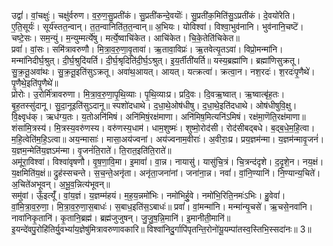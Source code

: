 

  
उद्वां॑। वां॒चक्षुः॑। चक्षु॑र्वरुण। व॒रु॒ण॒सु॒प्रती॑कं। सु॒प्रती॑कन्दे॒वयॊः॑। सु॒प्रती॑क॒मिति॑सु॒ऽप्रती॑कं। दे॒वयो॑रेति। ए॒ति॒सूर्यः॑। सूर्य॑स्तत॒न्वान्। त॒त॒न्वानिति॑त॒त॒न्वान्॥ अ॒भियः। योविश्वा॑। विश्वा॒भुव॑नानि। भुव॑नानि॒चष्टॆ॑। चष्टे॒सः। सम॒न्युं। म॒न्युम्मर्त्ये॑षु। मर्त्ये॒ष्वाचि॑केत। आचि॑केत। चि॒के॒तेति॑चिकेत॥  
प्रवां॑। वां॒सः। समि॑त्रावरुणौ। मि॒त्रा॒व॒रु॒णा॒वृ॒तावा॑। ऋ॒तावा॒विप्रः॑। ऋ॒तवेत्यृ॒तऽवा॑। विप्रो॒मन्मा॑नि। मन्मा॑निदीर्घ॒श्रुत्। दी॒र्घ॒श्रुदि॑यर्ति। दी॒र्घ॒श्रृदिति॑दी॒र्घ॒ऽश्रुत्। इ॒य॒र्तीती॑यर्ति॥ यस्य॒ब्रह्मा॑णि। ब्रह्मा॑णिसुक्रतू। सु॒क्र॒तू॒अवा॑थः। सु॒क्र॒तू॒इति॑सुऽक्रतू। अवा॑थ॒आयत्। आयत्। यत्क्रत्वा॑। क्रत्वा॒न। नश॒रदः॑। श॒रदः॑पृ॒णैथे॑। पृ॒णैथे॒इति॑पृ॒णैथे॑॥  
प्रोरोः। उ॒रोर्मि॑त्रावरुणा। मि॒त्रा॒व॒रु॒णा॒पृ॒थि॒व्याः। पृ॒थि॒व्याःप्र। प्रदि॒वः। दि॒वऋ॒ष्वात्। ऋ॒ष्वात्बृ॑ह॒तः। बृ॒ह॒तस्सु॑दानू। सु॒दा॒नूइति॑सुऽदानू॥ स्पशो॑दधाथे। द॒धा॒थे॒ओष॑धीषु। द॒धा॒थे॒इति॑दधाथे। ओष॑धीषुवि॒क्षु। वि॒क्ष्वृध॑क्। ऋध॑ग्य॒तः। य॒तोअनि॑मिषं। अनि॑मिषं॒रक्ष॑माणा। अनि॑मिष॒मित्यनि॑ऽमिषं। रक्ष॑मा॒णॆति॒रक्ष॑माणा॥  
शंसा॑मि॒त्रस्य॑। मि॒त्रस्य॒वरु॑णस्य। वरु॑णस्य॒धाम॑। धाम॒शुष्मः॑। शुष्मो॒रोद॑सी। रोद॑सीबद्बधे। ब॒द्ब॒धे॒म॒हि॒त्वा। म॒हि॒त्वेति॑म॒हि॒ऽत्वा॥ अय॒न्मासाः॑। मासा॒अय॑ज्वनां। अय॑ज्वनाम॒वीराः॑। अ॒वीराः॒प्र। प्रय॒ज्ञम॑न्मा। य॒ज्ञम॑न्मावृ॒जनं॑। य॒ज्ञम॒न्मेति॑य॒ज्ञऽम॑न्मा। वृ॒जनं॑ति॒राते॑। ति॒रात॒इति॑ति॒राते॑॥  
अमू॑रा॒विश्वा॑। विश्वा॑वृषणौ। वृ॒ष॒णा॒वि॒मा। इ॒मावां॑। वा॒न्न। नायासु॑। यासु॑चि॒त्रं। चि॒त्रन्द॑दृशे। द॒दृ॒शे॒न। नय॒क्षं। य॒क्षमिति॑य॒क्षं॥ द्रुह॑स्सचन्ते। स॒च॒न्ते॒अनृ॑ता। अनृ॑ता॒जना॑नां। जना॑ना॒न्न। नवां॑। वां॒नि॒ण्यानि॑। नि॒ण्यान्य॒चिते॑। अ॒चिते॑अभूवन्। अ॒भू॒व॒न्नित्य॑भूवन्॥  
समु॑वां। ऊँ॒इत्यूँ॑। वां॒य॒ज्ञं। य॒ज्ञम्म॑हयं। म॒ह॒य॒न्नमो॑भिः। नमो॑भिर्हु॒वे। नमो॑भि॒रिति॒नमः॑ऽभिः। हु॒वेवां॑। वां॒मि॒त्रा॒व॒रु॒णा॒। मि॒त्रा॒व॒रु॒णा॒स॒बाधः॑। स॒बाध॒इति॑स॒ऽबाधः॑॥ प्रवां॑। वां॒मन्मा॑नि। मन्मा॑न्यृ॒चसे॑। ऋ॒चसे॒नवा॑नि। नावा॑निकृ॒तानि॑। कृ॒तानि॒ब्रह्म॑। ब्रह्म॑जुजुषन्। जु॒जु॒ष॒न्नि॒मानि॑। इ॒मानीती॒मानि॑॥  
इ॒यन्दे॑वपु॒रोहि॑तिर्यु॒वभ्यां॑य॒ज्ञेषु॑मित्रावरुणावकारि॥ विश्वा॑निदु॒र्गापि॑पृतन्ति॒रोनो॑यू॒यम्पा॑तस्व॒स्तिभि॒स्सदा॑नः॥ 3॥  
